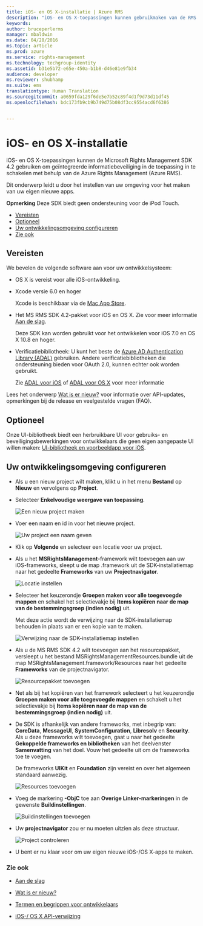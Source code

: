 ```yaml
---
title: iOS- en OS X-installatie | Azure RMS
description: "iOS- en OS X-toepassingen kunnen gebruikmaken van de RMS SDK 4.2 voor geïntegreerde gegevensbeveiliging in hun toepassingen met behulp van de AAD RM."
keywords: 
author: bruceperlerms
manager: mbaldwin
ms.date: 04/28/2016
ms.topic: article
ms.prod: azure
ms.service: rights-management
ms.technology: techgroup-identity
ms.assetid: b31e5b72-e65e-450a-b1b8-d46e81e9fb34
audience: developer
ms.reviewer: shubhamp
ms.suite: ems
translationtype: Human Translation
ms.sourcegitcommit: a0659fda129f6de5e7b52c89f4d1f9d73d11df45
ms.openlocfilehash: bdc173fb9cb9b749d75b08df3cc9554acd6f6386


---
```


# iOS- en OS X-installatie

iOS- en OS X-toepassingen kunnen de Microsoft Rights Management SDK 4.2 gebruiken om geïntegreerde informatiebeveiliging in de toepassing in te schakelen met behulp van de Azure Rights Management (Azure RMS).

Dit onderwerp leidt u door het instellen van uw omgeving voor het maken van uw eigen nieuwe apps.

**Opmerking** Deze SDK biedt geen ondersteuning voor de iPod Touch.


-   [Vereisten](#prerequisites)
-   [Optioneel](#optional)
-   [Uw ontwikkelingsomgeving configureren](#configuring-your-development-environment)
-   [Zie ook](#see-also)

## Vereisten

We bevelen de volgende software aan voor uw ontwikkelsysteem:

-   OS X is vereist voor alle iOS-ontwikkeling.
-   Xcode versie 6.0 en hoger

    Xcode is beschikbaar via de [Mac App Store](https://developer.apple.com/technologies/mac/).

-   Het MS RMS SDK 4.2-pakket voor iOS en OS X. Zie voor meer informatie [Aan de slag](get-started.md).

    Deze SDK kan worden gebruikt voor het ontwikkelen voor iOS 7.0 en OS X 10.8 en hoger.

-   Verificatiebibliotheek: U kunt het beste de [Azure AD Authentication Library (ADAL)](https://msdn.microsoft.com/library/jj573266.aspx) gebruiken. Andere verificatiebibliotheken die ondersteuning bieden voor OAuth 2.0, kunnen echter ook worden gebruikt.

    Zie [ADAL voor iOS](https://github.com/MSOpenTech/azure-activedirectory-library-for-ios) of [ADAL voor OS X](https://github.com/MSOpenTech/azure-activedirectory-library-for-ios/tree/OSXUniversal) voor meer informatie

Lees het onderwerp [Wat is er nieuw?](release-notes.md) voor informatie over API-updates, opmerkingen bij de release en veelgestelde vragen (FAQ).

## Optioneel

Onze UI-bibliotheek biedt een herbruikbare UI voor gebruiks- en beveiligingsbewerkingen voor ontwikkelaars die geen eigen aangepaste UI willen maken: [UI-bibliotheek en voorbeeldapp voor iOS](https://github.com/AzureAD/rms-sdk-ui-for-ios).

## Uw ontwikkelingsomgeving configureren

-   Als u een nieuw project wilt maken, klikt u in het menu **Bestand** op **Nieuw** en vervolgens op **Project**.
-   Selecteer **Enkelvoudige weergave van toepassing**.

    ![Een nieuw project maken](../media/iOS-Project.png)

-   Voer een naam en id in voor het nieuwe project.

    ![Uw project een naam geven](../media/iOS-project-options.png)

-   Klik op **Volgende** en selecteer een locatie voor uw project.
-   Als u het **MSRightsManagement**-framework wilt toevoegen aan uw iOS-frameworks, sleept u de map .framework uit de SDK-installatiemap naar het gedeelte **Frameworks** van uw **Projectnavigator**.

    ![Locatie instellen](../media/ios-add-dependencies-01a.png)

-   Selecteer het keuzerondje **Groepen maken voor alle toegevoegde mappen** en schakel het selectievakje bij **Items kopiëren naar de map van de bestemmingsgroep (indien nodig)** uit.

    Met deze actie wordt de verwijzing naar de SDK-installatiemap behouden in plaats van er een kopie van te maken.

    ![Verwijzing naar de SDK-installatiemap instellen](../media/iOS-create-groups.png)

-   Als u de MS RMS SDK 4.2 wilt toevoegen aan het resourcepakket, versleept u het bestand MSRightsManagementResources.bundle uit de map MSRightsManagement.framework/Resources naar het gedeelte **Frameworks** van de projectnavigator.

    ![Resourcepakket toevoegen](../media/iOS-add-resource-bundle-02a.png)

-   Net als bij het kopiëren van het framework selecteert u het keuzerondje **Groepen maken voor alle toegevoegde mappen** en schakelt u het selectievakje bij **Items kopiëren naar de map van de bestemmingsgroep (indien nodig)** uit.
-   De SDK is afhankelijk van andere frameworks, met inbegrip van: **CoreData**, **MessageUI**, **SystemConfiguration**, **Libresolv** en **Security**. Als u deze frameworks wilt toevoegen, gaat u naar het gedeelte **Gekoppelde frameworks en bibliotheken** van het deelvenster **Samenvatting** van het doel. Vouw het gedeelte uit om de frameworks toe te voegen.

    De frameworks **UIKit** en **Foundation** zijn vereist en over het algemeen standaard aanwezig.

    ![Resources toevoegen](../media/iOS-add-libraries.png)

-   Voeg de markering **-ObjC** toe aan **Overige Linker-markeringen** in de gewenste **Buildinstellingen**.

    ![Buildinstellingen toevoegen](../media/iOS-linker-flags.png)

-   Uw **projectnavigator** zou er nu moeten uitzien als deze structuur.

    ![Project controleren](../media/iOS-verify-setup-01a.png)

-   U bent er nu klaar voor om uw eigen nieuwe iOS-/OS X-apps te maken.

### Zie ook

* [Aan de slag](get-started.md)

* [Wat is er nieuw?](release-notes.md)

* [Termen en begrippen voor ontwikkelaars](core-concepts.md)

* [iOS-/ OS X API-verwijzing](/rights-management/sdk/4.2/api/ios/ios)

 

 






<!--HONumber=Aug16_HO3-->


